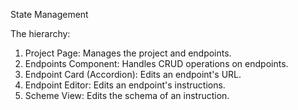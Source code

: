 State Management

The hierarchy:

1. Project Page: Manages the project and endpoints.
2. Endpoints Component: Handles CRUD operations on endpoints.
3. Endpoint Card (Accordion): Edits an endpoint's URL.
4. Endpoint Editor: Edits an endpoint's instructions.
5. Scheme View: Edits the schema of an instruction.
